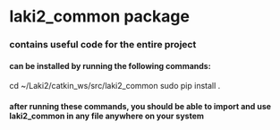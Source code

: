 # laki2_common package

### contains useful code for the entire project
#### can be installed by running the following commands:

  cd ~/Laki2/catkin_ws/src/laki2_common 
  sudo pip install .

#### after running these commands, you should be able to import and use laki2_common in any file anywhere on your system
